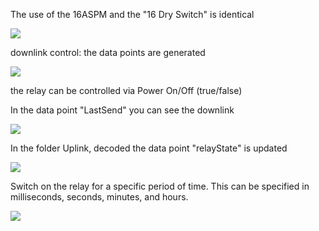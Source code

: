 The use of the 16ASPM and the "16 Dry Switch" is identical

![](C:\Users\Joerg\AppData\Roaming\marktext\images\2025-03-27-10-44-54-image.png)

downlink control: the data points are generated

![](C:\Users\Joerg\AppData\Roaming\marktext\images\2025-03-27-11-07-00-image.png)

the relay can be controlled via Power On/Off (true/false)

In the data point "LastSend" you can see the downlink

![](C:\Users\Joerg\AppData\Roaming\marktext\images\2025-03-27-11-11-05-image.png)

In the folder Uplink, decoded the data point "relayState" is updated

![](C:\Users\Joerg\AppData\Roaming\marktext\images\2025-03-27-11-14-24-image.png)

Switch on the relay for a specific period of time. This can be specified in milliseconds, seconds, minutes, and hours.

![](C:\Users\Joerg\AppData\Roaming\marktext\images\2025-03-27-11-17-53-image.png)




